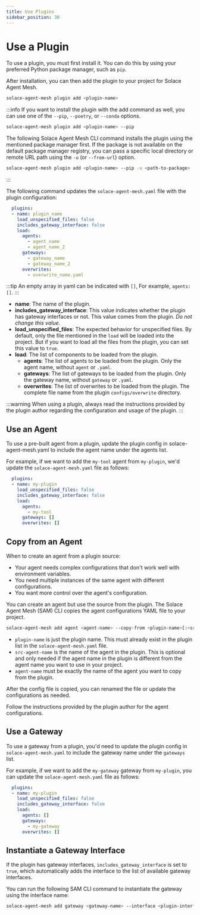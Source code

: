 ```yaml
---
title: Use Plugins
sidebar_position: 30
---
```


# Use a Plugin

To use a plugin, you must first install it. You can do this by using your preferred Python package manager, such as `pip`.

After installation, you can then add the plugin to your project for Solace Agent Mesh.

```bash
solace-agent-mesh plugin add <plugin-name>
```

:::info
If you want to install the plugin with the add command as well, you can use one of the `--pip`, `--poetry`, or `--conda` options.

```bash
solace-agent-mesh plugin add <plugin-name> --pip
```

The following Solace Agent Mesh CLI command installs the plugin using the mentioned package manager first.
If the package is not available on the default package manager registry, you can pass a specific local directory or remote URL path using the `-u` (or `--from-url`) option.

```bash
solace-agent-mesh plugin add <plugin-name> --pip -u <path-to-package>
```
:::

The following command updates the `solace-agent-mesh.yaml` file with the plugin configuration:

```yaml
  plugins:
  - name: plugin_name
    load_unspecified_files: false
    includes_gateway_interface: false
    load:
      agents:
        - agent_name
        - agent_name_2
      gateways: 
        - gateway_name
        - gateway_name_2
      overwrites:
        - overwrite_name.yaml
```

:::tip
An empty array in yaml can be indicated with `[]`, For example, `agents: []`.
:::

- **name**: The name of the plugin.
- **includes_gateway_interface**: This value indicates whether the plugin has gateway interfaces or not. This value comes from the plugin. *Do not change this value*.
- **load_unspecified_files**: The expected behavior for unspecified files. By default, only the file mentioned in the `load` will be loaded into the project. But if you want to load all the files from the plugin, you can set this value to `true`.
- **load**: The list of components to be loaded from the plugin.
  - **agents**: The list of agents to be loaded from the plugin. Only the agent name, without `agent` or `.yaml`.
  - **gateways**: The list of gateways to be loaded from the plugin. Only the gateway name, without `gateway` or `.yaml`.
  - **overwrites**: The list of overwrites to be loaded from the plugin. The complete file name from the plugin `configs/overwrite` directory.

:::warning
When using a plugin, always read the instructions provided by the plugin author regarding the configuration and usage of the plugin.
:::

## Use an Agent

To use a pre-built agent from a plugin, update the plugin config in solace-agent-mesh.yaml to include the agent name under the agents list.

For example, if we want to add the `my-tool` agent from `my-plugin`, we'd update the `solace-agent-mesh.yaml` file as follows:

```yaml
  plugins:
  - name: my-plugin
    load_unspecified_files: false
    includes_gateway_interface: false
    load:
      agents:
        - my-tool
      gateways: []
      overwrites: []
```

## Copy from an Agent

When to create an agent from a plugin source:

- Your agent needs complex configurations that don't work well with environment variables.
- You need multiple instances of the same agent with different configurations.
- You want more control over the agent's configuration.

You can create an agent but use the source from the plugin. The Solace Agent Mesh (SAM) CLI copies the agent configurations YAML file to your project.

```bash
solace-agent-mesh add agent <agent-name> --copy-from <plugin-name>[:<src-agent-name>]
```
- `plugin-name` is just the plugin name. This must already exist in the plugin list in the `solace-agent-mesh.yaml` file.
- `src-agent-name` is the name of the agent in the plugin. This is optional and only needed if the agent name in the plugin is different from the agent name you want to use in your project.
- `agent-name` must be exactly the name of the agent you want to copy from the plugin.

After the config file is copied, you can renamed the file or update the configurations as needed.

Follow the instructions provided by the plugin author for the agent configurations.

## Use a Gateway

To use a gateway from a plugin, you'd need to update the plugin config in `solace-agent-mesh.yaml` to include the gateway name under the `gateways` list.

For example, if we want to add the `my-gateway` gateway from `my-plugin`, you can update the `solace-agent-mesh.yaml` file as follows:

```yaml
  plugins:
  - name: my-plugin
    load_unspecified_files: false
    includes_gateway_interface: false
    load:
      agents: []
      gateways: 
        - my-gateway
      overwrites: []
```

## Instantiate a Gateway Interface

If the plugin has gateway interfaces, `includes_gateway_interface` is set to `true`, which automatically adds the interface to the list of available gateway interfaces.

You can run the following SAM CLI command to instantiate the gateway using the interface name:

```bash
solace-agent-mesh add gateway <gateway-name> --interface <plugin-interface-name>
```
